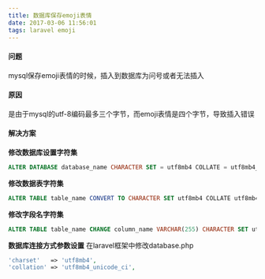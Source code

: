 ```yaml
---
title: 数据库保存emoji表情
date: 2017-03-06 11:56:01
tags: laravel emoji
---
```

#### 问题
mysql保存emoji表情的时候，插入到数据库为问号或者无法插入
#### 原因
是由于mysql的utf-8编码最多三个字节，而emoji表情是四个字节，导致插入错误
#### 解决方案
**修改数据库设置字符集**

``` sql
ALTER DATABASE database_name CHARACTER SET = utf8mb4 COLLATE = utf8mb4_unicode_ci;
```

**修改数据表字符集**

``` sql
ALTER TABLE table_name CONVERT TO CHARACTER SET utf8mb4 COLLATE utf8mb4_unicode_ci;
```

**修改字段名字符集**

``` sql
ALTER TABLE table_name CHANGE column_name VARCHAR(255) CHARACTER SET utf8mb4 COLLATE utf8mb4_unicode_ci;
```

**数据库连接方式参数设置**
在laravel框架中修改database.php

``` php
'charset'   => 'utf8mb4',
'collation' => 'utf8mb4_unicode_ci',
```

